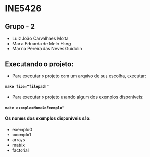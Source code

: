 # INE5426

## Grupo - 2

- Luiz João Carvalhaes Motta
- Maria Eduarda de Melo Hang
- Marina Pereira das Neves Guidolin


## Executando o projeto:

- Para executar o projeto com um arquivo de sua escolha, executar: 
#### `make file="filepath"`

- Para executar o projeto usando algum dos exemplos disponíveis:
#### `make example=NomeDoExemplo"`
#### Os nomes dos exemplos disponíveis são:

- exemplo0
- exemplo1
- arrays
- matrix
- factorial

